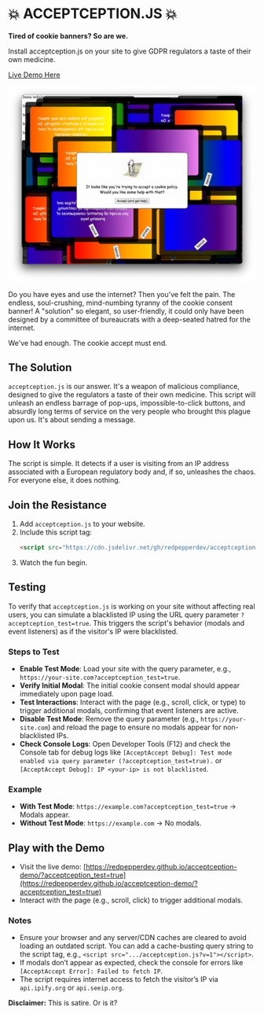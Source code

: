 # 💥 ACCEPTCEPTION.JS 💥

**Tired of cookie banners? So are we.**

Install acceptception.js on your site to give GDPR regulators a taste of their own medicine.

[Live Demo Here](https://redpepperdev.github.io/acceptception-demo/?acceptception_test=true)

<div style="text-align: center;">
    <img src="https://raw.githubusercontent.com/redpepperdev/acceptception/main/acceptception.png" alt="Acceptception Banner" style="max-width: 100%; height: auto;">
</div>

Do you have eyes and use the internet? Then you've felt the pain. The endless, soul-crushing, mind-numbing tyranny of the cookie consent banner! A "solution" so elegant, so user-friendly, it could only have been designed by a committee of bureaucrats with a deep-seated hatred for the internet.

We've had enough. The cookie accept must end.

## The Solution

`acceptception.js` is our answer. It's a weapon of malicious compliance, designed to give the regulators a taste of their own medicine. This script will unleash an endless barrage of pop-ups, impossible-to-click buttons, and absurdly long terms of service on the very people who brought this plague upon us. It's about sending a message.

## How It Works

The script is simple. It detects if a user is visiting from an IP address associated with a European regulatory body and, if so, unleashes the chaos. For everyone else, it does nothing.

## Join the Resistance

1.  Add `acceptception.js` to your website.
2.  Include this script tag:
    ```html
    <script src="https://cdn.jsdelivr.net/gh/redpepperdev/acceptception@main/acceptception.js"></script>
    ```
3.  Watch the fun begin.

## Testing

To verify that `acceptception.js` is working on your site without affecting real users, you can simulate a blacklisted IP using the URL query parameter `?acceptception_test=true`. This triggers the script's behavior (modals and event listeners) as if the visitor's IP were blacklisted.

### Steps to Test

- **Enable Test Mode**: Load your site with the query parameter, e.g., `https://your-site.com?acceptception_test=true`.
- **Verify Initial Modal**: The initial cookie consent modal should appear immediately upon page load.
- **Test Interactions**: Interact with the page (e.g., scroll, click, or type) to trigger additional modals, confirming that event listeners are active.
- **Disable Test Mode**: Remove the query parameter (e.g., `https://your-site.com`) and reload the page to ensure no modals appear for non-blacklisted IPs.
- **Check Console Logs**: Open Developer Tools (F12) and check the Console tab for debug logs like `[AcceptAccept Debug]: Test mode enabled via query parameter (?acceptception_test=true).` or `[AcceptAccept Debug]: IP <your-ip> is not blacklisted`.

### Example

- **With Test Mode**: `https://example.com?acceptception_test=true` → Modals appear.
- **Without Test Mode**: `https://example.com` → No modals.

## Play with the Demo
- Visit the live demo: [https://redpepperdev.github.io/acceptception-demo/?acceptception_test=true](https://redpepperdev.github.io/acceptception-demo/?acceptception_test=true)
- Interact with the page (e.g., scroll, click) to trigger additional modals.

### Notes

- Ensure your browser and any server/CDN caches are cleared to avoid loading an outdated script. You can add a cache-busting query string to the script tag, e.g., `<script src=".../acceptception.js?v=1"></script>`.
- If modals don’t appear as expected, check the console for errors like `[AcceptAccept Error]: Failed to fetch IP`.
- The script requires internet access to fetch the visitor’s IP via `api.ipify.org` or `api.seeip.org`.

**Disclaimer:** This is satire. Or is it?
